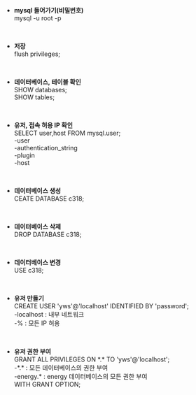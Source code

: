 - **mysql 들어가기(비밀번호)**<br />
mysql -u root -p<br />
<br />

- **저장**<br />
flush privileges;<br />
<br />

- **데이터베이스, 테이블 확인**<br />
SHOW databases;<br />
SHOW tables;<br />
<br />

- **유저, 접속 허용 IP 확인**<br />
SELECT user,host FROM mysql.user;<br />
-user<br />
-authentication_string<br />
-plugin<br />
-host<br />
<br />

- **데이터베이스 생성**<br />
CEATE DATABASE c318;<br />
<br />

- **데이터베이스 삭제**<br />
DROP DATABASE c318;<br />
<br />

- **데이터베이스 변경**<br />
USE c318;<br />
<br />

- **유저 만들기**<br />
CREATE USER 'yws'@'localhost' IDENTIFIED BY 'password';<br />
-localhost : 내부 네트워크<br />
-%         : 모든 IP 허용<br />
<br />

- **유저 권한 부여**<br />
GRANT ALL PRIVILEGES ON \*.\* TO 'yws'@'localhost';<br />
-\*.\*      : 모든 데이터베이스의 권한 부여<br />
-energy.* : energy 데이터베이스의 모든 권한 부여<br />
WITH GRANT OPTION;<br />


